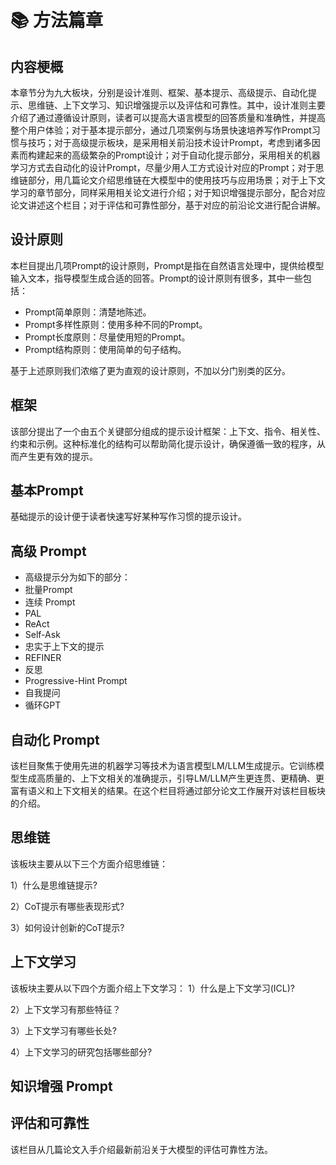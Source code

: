 # 📚 方法篇章

## 内容梗概

本章节分为九大板块，分别是设计准则、框架、基本提示、高级提示、自动化提示、思维链、上下文学习、知识增强提示以及评估和可靠性。其中，设计准则主要介绍了通过遵循设计原则，读者可以提高大语言模型的回答质量和准确性，并提高整个用户体验；对于基本提示部分，通过几项案例与场景快速培养写作Prompt习惯与技巧；对于高级提示板块，是采用相关前沿技术设计Prompt，考虑到诸多因素而构建起来的高级繁杂的Prompt设计；对于自动化提示部分，采用相关的机器学习方式去自动化的设计Prompt，尽量少用人工方式设计对应的Prompt；对于思维链部分，用几篇论文介绍思维链在大模型中的使用技巧与应用场景；对于上下文学习的章节部分，同样采用相关论文进行介绍；对于知识增强提示部分，配合对应论文讲述这个栏目；对于评估和可靠性部分，基于对应的前沿论文进行配合讲解。

## 设计原则

本栏目提出几项Prompt的设计原则，Prompt是指在自然语言处理中，提供给模型输入文本，指导模型生成合适的回答。Prompt的设计原则有很多，其中一些包括：

- Prompt简单原则：清楚地陈述。
- Prompt多样性原则：使用多种不同的Prompt。
- Prompt长度原则：尽量使用短的Prompt。
- Prompt结构原则：使用简单的句子结构。

基于上述原则我们浓缩了更为直观的设计原则，不加以分门别类的区分。

## 框架

该部分提出了一个由五个关键部分组成的提示设计框架：上下文、指令、相关性、约束和示例。这种标准化的结构可以帮助简化提示设计，确保遵循一致的程序，从而产生更有效的提示。

## 基本Prompt

基础提示的设计便于读者快速写好某种写作习惯的提示设计。

## 高级 Prompt

- 高级提示分为如下的部分：
- 批量Prompt
- 连续 Prompt
- PAL
- ReAct
- Self-Ask
- 忠实于上下文的提示
- REFINER
- 反思
- Progressive-Hint Prompt
- 自我提问
- 循环GPT

## 自动化 Prompt

该栏目聚焦于使用先进的机器学习等技术为语言模型LM/LLM生成提示。它训练模型生成高质量的、上下文相关的准确提示，引导LM/LLM产生更连贯、更精确、更富有语义和上下文相关的结果。在这个栏目将通过部分论文工作展开对该栏目板块的介绍。

## 思维链

该板块主要从以下三个方面介绍思维链：

1）什么是思维链提示?

2）CoT提示有哪些表现形式?

3）如何设计创新的CoT提示?

## 上下文学习

该板块主要从以下四个方面介绍上下文学习：
1）什么是上下文学习(ICL)?

2）上下文学习有那些特征？

3）上下文学习有哪些长处?

4）上下文学习的研究包括哪些部分?

## 知识增强 Prompt

## 评估和可靠性

该栏目从几篇论文入手介绍最新前沿关于大模型的评估可靠性方法。